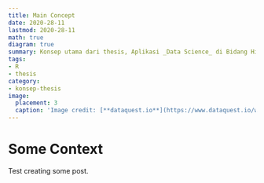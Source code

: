```yaml
---
title: Main Concept
date: 2020-28-11
lastmod: 2020-28-11
math: true
diagram: true
summary: Konsep utama dari thesis, Aplikasi _Data Science_ di Bidang Hidrologi
tags:
- R
- thesis
category:
- konsep-thesis
image:
  placement: 3
  caption: 'Image credit: [**dataquest.io**](https://www.dataquest.io/wp-content/uploads/2020/05/learn-data-science.jpg)'
---
```


# Some Context

Test creating some post.


